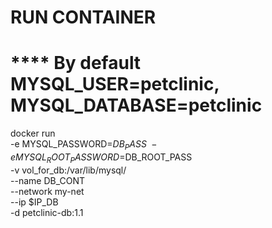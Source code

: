 # RUN CONTAINER
# **** By default MYSQL_USER=petclinic, MYSQL_DATABASE=petclinic
docker run \
-e MYSQL_PASSWORD=$DB_PASS \
-e MYSQL_ROOT_PASSWORD=$DB_ROOT_PASS \
-v vol_for_db:/var/lib/mysql/ \
--name DB_CONT \
--network my-net \
--ip $IP_DB \
-d petclinic-db:1.1


